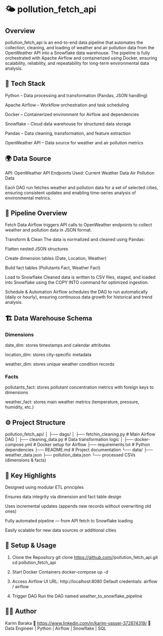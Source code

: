 # 🌤️ pollution_fetch_api

## Overview

pollution_fetch_api is an end-to-end data pipeline that automates the collection, cleaning, and loading of weather and air pollution data from the OpenWeather API into a Snowflake data warehouse.
The pipeline is fully orchestrated with Apache Airflow and containerized using Docker, ensuring scalability, reliability, and repeatability for long-term environmental data analysis.


## 🚀 Tech Stack

Python – Data processing and transformation (Pandas, JSON handling)

Apache Airflow – Workflow orchestration and task scheduling

Docker – Containerized environment for Airflow and dependencies

Snowflake – Cloud data warehouse for structured data storage

Pandas – Data cleaning, transformation, and feature extraction

OpenWeather API – Data source for weather and air pollution metrics


## 🌍 Data Source

API: OpenWeather API
Endpoints Used:
Current Weather Data
Air Pollution Data

Each DAG run fetches weather and pollution data for a set of selected cities, ensuring consistent updates and enabling time-series analysis of environmental metrics.


## 🧩 Pipeline Overview

Fetch Data
Airflow triggers API calls to OpenWeather endpoints to collect weather and pollution data in JSON format.

Transform & Clean
The data is normalized and cleaned using Pandas:

Flatten nested JSON structures

Create dimension tables (Date, Location, Weather)

Build fact tables (Pollutants Fact, Weather Fact)

Load to Snowflake
Cleaned data is written to CSV files, staged, and loaded into Snowflake using the COPY INTO command for optimized ingestion.

Schedule & Automation
Airflow schedules the DAG to run automatically (daily or hourly), ensuring continuous data growth for historical and trend analysis.


## 🏗️ Data Warehouse Schema

### Dimensions

date_dim: stores timestamps and calendar attributes

location_dim: stores city-specific metadata

weather_dim: stores unique weather condition records

### Facts

pollutants_fact: stores pollutant concentration metrics with foreign keys to dimensions

weather_fact: stores main weather metrics (temperature, pressure, humidity, etc.)

## ⚙️ Project Structure
pollution_fetch_api/
│
├── dags/
│   ├── fetchin_cleaning.py        # Main Airflow DAG
│   ├── cleaning_data.py           # Data transformation logic
│
├── docker-compose.yml             # Docker setup for Airflow
├── requirements.txt               # Python dependencies
├── README.md                      # Project documentation
└── data/
    ├── weather_data.json
    ├── pollution_data.json
    └── processed CSVs (dimensions & facts)

## 🧠 Key Highlights

Designed using modular ETL principles

Ensures data integrity via dimension and fact table design

Uses incremental updates (appends new records without overwriting old ones)

Fully automated pipeline — from API fetch to Snowflake loading

Easily scalable for new data sources or additional cities


## 💾 Setup & Usage

1. Clone the Repository
git clone https://github.com/<your-username>/pollution_fetch_api.git
cd pollution_fetch_api

2. Start Docker Containers
docker-compose up -d

3. Access Airflow UI
URL: http://localhost:8080
Default credentials: airflow / airflow

4. Trigger DAG
Run the DAG named weather_to_snowflake_pipeline

## 🧑‍💻 Author

Karim Baraka
📧 https://www.linkedin.com/in/karim-yasser-372874319/
💼 Data Engineer | Python | Airflow | Snowflake | SQL
